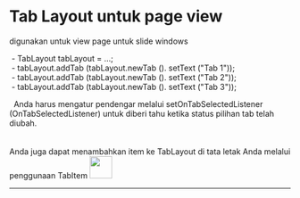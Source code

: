 # Tab Layout untuk page view 
digunakan untuk view page untuk slide windows
<p>
 - TabLayout tabLayout = ...;</br>
 - tabLayout.addTab (tabLayout.newTab (). setText ("Tab 1"));</br>
 - tabLayout.addTab (tabLayout.newTab (). setText ("Tab 2"));</br>
 - tabLayout.addTab (tabLayout.newTab (). setText ("Tab 3"));</br>
</p> 
Anda harus mengatur pendengar melalui setOnTabSelectedListener (OnTabSelectedListener) untuk diberi tahu ketika status pilihan tab telah diubah.</br></br></br>
Anda juga dapat menambahkan item ke TabLayout di tata letak Anda melalui penggunaan TabItem
  <img src="https://media.giphy.com/media/vFKqnCdLPNOKc/giphy.gif" width="40" height="40" />
  
  

---


